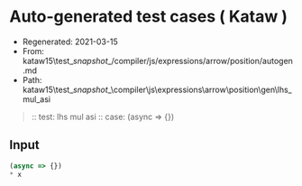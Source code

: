 # Auto-generated test cases ( Kataw )
- Regenerated: 2021-03-15
- From: kataw15\test\__snapshot__/compiler/js/expressions/arrow/position/autogen.md
- Path: kataw15\test\__snapshot__\compiler\js\expressions\arrow\position\gen\lhs_mul_asi
> :: test: lhs mul asi
> :: case: (async => {})
## Input

`````js
(async => {})
* x
`````
